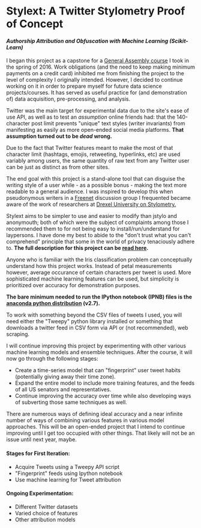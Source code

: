 # Stylext: A Twitter Stylometry Proof of Concept
#### *Authorship Attribution and Obfuscation with Machine Learning (Scikit-Learn)*
I began this project as a capstone for a [General Assembly course](https://generalassemb.ly/education/data-science/) I took in the spring of 2016. Work obligations (and the need to keep making minimum payments on a credit card) inhibited me from finishing the project to the level of complexity I originally intended. However, I decided to continue working on it in order to prepare myself for future data science projects/courses. It has served as useful practice for (and demonstration of) data acquisition, pre-processing, and analysis.

Twitter was the main target for experimental data due to the site's ease of use API, as well as to test an *assumption* online friends had: that the 140-character post limit prevents "unique" text styles (writer invariants) from manifesting as easily as more open-ended social media platforms. **That assumption turned out to be *dead* wrong.** 

Due to the fact that Twitter features meant to make the most of that character limit (hashtags, emojis, retweeting, hyperlinks, etc) are used variably among users, the same quantity of raw text from any Twitter user can be just as distinct as from other sites. 

The end goal with this project is a stand-alone tool that can disguise the writing style of a user while - as a possible bonus - making the text more readable to a general audience. I was inspired to develop this when pseudonymous writers in a [Freenet](https://freenetproject.org/) discussion group I frequented became aware of the work of researchers at [Drexel University on Stylometry.](https://www.cs.drexel.edu/~sa499/papers/adversarial_stylometry.pdf)

Stylext aims to be simpler to use and easier to modify than jstylo and anonymouth; both of which were the subject of complaints among those I recommended them to for not being easy to install/run/understand for laypersons. I have done my best to abide to the "don't trust what you can't comprehend" principle that some in the world of privacy tenaciously adhere to. **The full description for this project can be [read here](https://github.com/analyticascent/stylext/blob/master/Stylometric%20Analysis%20and%20Obfuscation%20Using%20Python.mdown).**

Anyone who is familiar with the Iris classification problem can conceptually understand how this project works. Instead of petal measurements however, average occurance of certain characters per tweet is used. More sophisticated machine learning features can be used, but simplicity is prioritized over accuracy for demonstration purposes.

**The bare minimum needed to run the IPython notebook (IPNB) files is the [anaconda python distribution](https://www.continuum.io/downloads) (v2.7).**

To work with something beyond the CSV files of tweets I used, you will need either the "Tweepy" python library installed or something that downloads a twitter feed in CSV form via API or (not recommended), web scraping.

I will continue improving this project by experimenting with other various machine learning models and ensemble techniques. After the course, it will now go through the following stages:

* Create a time-series model that can "fingerprint" user tweet habits (potentially giving away their time zone).
* Expand the entire model to include more training features, and the feeds of all US senators and representatives.
* Continue improving the accuracy over time while also developing ways of subverting those same techniques as well.

There are numerous ways of defining ideal accuracy and a near infinite number of ways of combining various features in various model approaches. This will be an open-ended project that I intend to continue improving until I get too occupied with other things. That likely will not be an issue until next year, maybe.

#### Stages for First Iteration:

* Acquire Tweets using a Tweepy API script
* "Fingerprint" feeds using Ipython notebook
* Use machine learning for Tweet attribution

#### Ongoing Experimentation:

* Different Twitter datasets
* Varied choice of features
* Other attribution models
